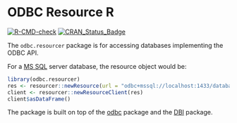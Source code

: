 # ODBC Resource R

[![R-CMD-check](https://github.com/obiba/odbc.resourcer/actions/workflows/R-CMD-check.yaml/badge.svg)](https://github.com/obiba/odbc.resourcer/actions/workflows/R-CMD-check.yaml)
[![CRAN_Status_Badge](http://www.r-pkg.org/badges/version/odbc.resourcer)](https://cran.r-project.org/package=odbc.resourcer)

The `odbc.resourcer` package is for accessing databases implementing the ODBC API.

For a [MS SQL](https://www.microsoft.com/en-us/sql-server/sql-server-2022) server database, the resource object would be:

```r
library(odbc.resourcer)
res <- resourcer::newResource(url = "odbc+mssql://localhost:1433/database/CNSIM3", identity = "administrator", secret = "password1234")
client <- resourcer::newResourceClient(res)
client$asDataFrame()
```

The package is built on top of the [odbc](https://CRAN.R-project.org/package=odbc) package and the [DBI](https://CRAN.R-project.org/package=DBI) package.
